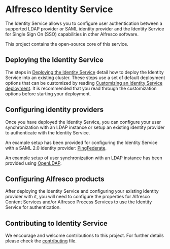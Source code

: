 # Alfresco Identity Service

The Identity Service allows you to configure user authentication between a supported LDAP provider or SAML identity provider and the Identity Service for Single Sign On (SSO) capabilities in other Alfresco software.

This project contains the open-source core of this service.

## Deploying the Identity Service
The steps in [Deploying the Identity Service](docs/deploy/is-deploy.md) detail how to deploy the Identity Service into an existing cluster. These steps use a set of default deployment options that can be customized by reading [Customizing an Identity Service deployment](docs/deploy/is-customize.md). It is recommended that you read through the customization options before starting your deployment.

## Configuring identity providers 
Once you have deployed the Identity Service, you can configure your user synchronization with an LDAP instance or setup an existing identity provider to authenticate with the Identity Service.

An example setup has been provided for configuring the Identity Service with a SAML 2.0 identity provider: [PingFederate](docs/config/ping-federate-example.md).

An example setup of user synchronization with an LDAP instance has been provided using [OpenLDAP](docs/config/openldap-example.md).

## Configuring Alfresco products
After deploying the Identity Service and configuring your existing identity provider with it, you will need to configure the properties for Alfresco Content Services and/or Alfresco Process Services to use the Identity Service for authentication.

## Contributing to Identity Service
We encourage and welcome contributions to this project. For further details please check the [contributing](./CONTRIBUTING.md) file.
